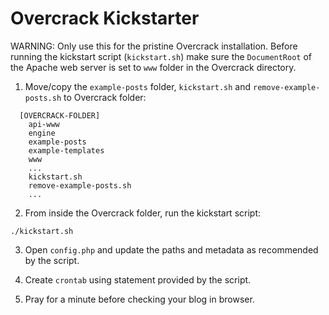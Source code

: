 # Overcrack Kickstarter

WARNING: Only use this for the pristine Overcrack installation. Before running the kickstart script (`kickstart.sh`) make sure the `DocumentRoot` of the Apache web server is set to `www` folder in the Overcrack directory.

1. Move/copy the `example-posts` folder, `kickstart.sh` and `remove-example-posts.sh` to Overcrack folder:

````
  [OVERCRACK-FOLDER]
    api-www
    engine
    example-posts
    example-templates
    www
    ...
    kickstart.sh
    remove-example-posts.sh
    ...
````
   
2. From inside the Overcrack folder, run the kickstart script:

````
./kickstart.sh
````

3. Open `config.php` and update the paths and metadata as recommended by the script.
   
4. Create `crontab` using statement provided by the script.

5. Pray for a minute before checking your blog in browser.

